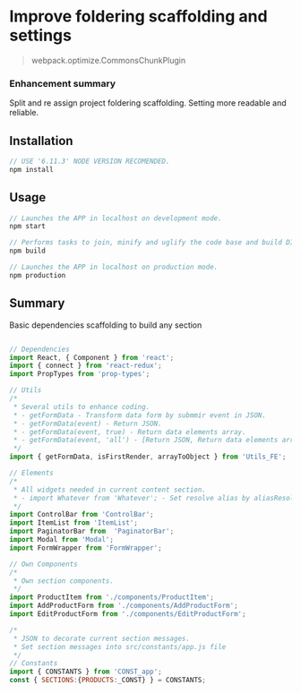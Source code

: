 # Improve foldering scaffolding and settings

> webpack.optimize.CommonsChunkPlugin

### Enhancement summary
Split and re assign project foldering scaffolding. Setting more readable and reliable.

## Installation

```javascript
// USE '6.11.3' NODE VERSION RECOMENDED.
npm install
```

## Usage

```javascript
// Launches the APP in localhost on development mode.
npm start

// Performs tasks to join, minify and uglify the code base and build DIST folder bundle.
npm build

// Launches the APP in localhost on production mode.
npm production
```

## Summary
Basic dependencies scaffolding to build any section
```javascript

// Dependencies
import React, { Component } from 'react';
import { connect } from 'react-redux';
import PropTypes from 'prop-types';

// Utils
/*
 * Several utils to enhance coding.
 * - getFormData - Transform data form by submmir event in JSON.
 * - getFormData(event) - Return JSON.
 * - getFormData(event, true) - Return data elements array.
 * - getFormData(event, 'all') - [Return JSON, Return data elements array].
 */
import { getFormData, isFirstRender, arrayToObject } from 'Utils_FE';

// Elements
/*
 * All widgets needed in current content section.
 * - import Whatever from 'Whatever'; - Set resolve alias by aliasResolve Object into src/config/index.js file
 */
import ControlBar from 'ControlBar';
import ItemList from 'ItemList';
import PaginatorBar from  'PaginatorBar';
import Modal from 'Modal';
import FormWrapper from 'FormWrapper';

// Own Components
/*
 * Own section components.
 */
import ProductItem from './components/ProductItem';
import AddProductForm from './components/AddProductForm';
import EditProductForm from './components/EditProductForm';

/*
 * JSON to decorate current section messages.
 * Set section messages into src/constants/app.js file
 */
// Constants
import { CONSTANTS } from 'CONST_app';
const { SECTIONS:{PRODUCTS:_CONST} } = CONSTANTS;
```